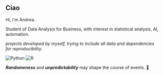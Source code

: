 ## Ciao 

Hi, i'm Andrea.

Student of Data Analysis for Business, with interest in statistical analysis, AI, automation.

*projects developed by myself, trying to include all data and dependencies for reproducibility.*

![Python](https://img.shields.io/badge/python-3670A0?style=for-the-badge&logo=python&logoColor=ffdd54) ![R](https://img.shields.io/badge/r-%23276DC3.svg?style=for-the-badge&logo=r&logoColor=white)



***Randomeness*** and ***unpredictability*** may shape the course of events. 🔮
